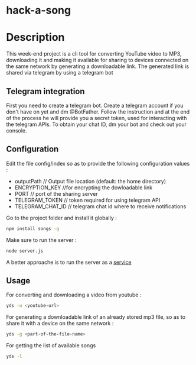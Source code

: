 # hack-a-song
# Description
This week-end project is a cli tool for converting YouTube video to MP3, downloading it and making it available for sharing to devices connected on the same network by generating a downloadable link. The generated link is shared via telegram by using a telegram bot

## Telegram integration
First you need to create a telegram bot.
Create a telegram account if you don't have on yet and dm @BotFather.
Follow the instruction and at the end of the process he will provide you a secret token,
used for interacting with the telegram APIs.
To obtain your chat ID, dm your bot and check out your console.
## Configuration
Edit the file config/index so as to provide the following configuration values :
- outputPath // Output file location (default: the home directory)
- ENCRYPTION_KEY //for encrypting the dowloadable link
- PORT // port of the sharing server
- TELEGRAM_TOKEN // token required for using telegram API
- TELEGRAM_CHAT_ID // telegram chat id where to receive notifications

Go to the project folder and install it globally :
```bash
npm install songs -g
```
Make sure to run the server :
```bash
node server.js
```
A better approache is to run the server as a [service](https://stackoverflow.com/questions/4018154/how-do-i-run-a-node-js-app-as-a-background-service/29042953#29042953)
## Usage
For converting and downloading a video from youtube :
```bash
yds -u <youtube-url>
```
For generating a downloadable link of an already stored mp3 file, so as to share it with a device on the same network :
``` bash
yds -g <part-of-the-file-name>
```
For getting the list of available songs
``` bash
yds -l
```
